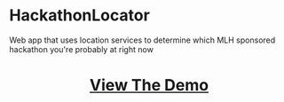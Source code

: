 # HackathonLocator
Web app that uses location services to determine which MLH sponsored hackathon you're probably at right now

<h1 align="center"><a href="https://hackathonlocator.herokuapp.com">View The Demo</a></h1>


